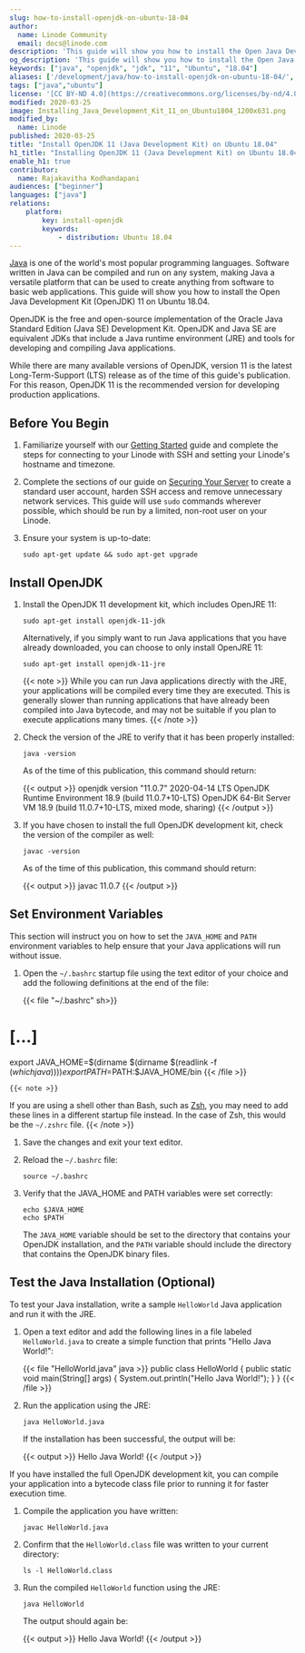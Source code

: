 ```yaml
---
slug: how-to-install-openjdk-on-ubuntu-18-04
author:
  name: Linode Community
  email: docs@linode.com
description: 'This guide will show you how to install the Open Java Development Kit (OpenJDK) 11 on Ubuntu 18.04 & test it. ✓ Click here to read our guide today!'
og_description: 'This guide will show you how to install the Open Java Development Kit (OpenJDK) 11 on Ubuntu 18.04 and test it by through a simple "Hello World" application.'
keywords: ["java", "openjdk", "jdk", "11", "Ubuntu", "18.04"]
aliases: ['/development/java/how-to-install-openjdk-on-ubuntu-18-04/','/development/java/install-java-on-ubuntu-18-04/']
tags: ["java","ubuntu"]
license: '[CC BY-ND 4.0](https://creativecommons.org/licenses/by-nd/4.0)'
modified: 2020-03-25
image: Installing_Java_Development_Kit_11_on_Ubuntu1804_1200x631.png
modified_by:
  name: Linode
published: 2020-03-25
title: "Install OpenJDK 11 (Java Development Kit) on Ubuntu 18.04"
h1_title: "Installing OpenJDK 11 (Java Development Kit) on Ubuntu 18.04"
enable_h1: true
contributor:
  name: Rajakavitha Kodhandapani
audiences: ["beginner"]
languages: ["java"]
relations:
    platform:
        key: install-openjdk
        keywords:
            - distribution: Ubuntu 18.04
---
```


[Java](https://www.oracle.com/java/index.html) is one of the world's most popular programming languages. Software written in Java can be compiled and run on any system, making Java a versatile platform that can be used to create anything from software to basic web applications. This guide will show you how to install the Open Java Development Kit (OpenJDK) 11 on Ubuntu 18.04.

OpenJDK is the free and open-source implementation of the Oracle Java Standard Edition (Java SE) Development Kit. OpenJDK and Java SE are equivalent JDKs that include a Java runtime environment (JRE) and tools for developing and compiling Java applications.

While there are many available versions of OpenJDK, version 11 is the latest Long-Term-Support (LTS) release as of the time of this guide's publication. For this reason, OpenJDK 11 is the recommended version for developing production applications.

## Before You Begin

1.  Familiarize yourself with our [Getting Started](/docs/guides/getting-started/) guide and complete the steps for connecting to your Linode with SSH and setting your Linode's hostname and timezone.

1.  Complete the sections of our guide on [Securing Your Server](/docs/guides/set-up-and-secure/) to create a standard user account, harden SSH access and remove unnecessary network services. This guide will use `sudo` commands wherever possible, which should be run by a limited, non-root user on your Linode.

1.  Ensure your system is up-to-date:

        sudo apt-get update && sudo apt-get upgrade

## Install OpenJDK

1.  Install the OpenJDK 11 development kit, which includes OpenJRE 11:

        sudo apt-get install openjdk-11-jdk

    Alternatively, if you simply want to run Java applications that you have already downloaded, you can choose to only install OpenJRE 11:

        sudo apt-get install openjdk-11-jre

    {{< note >}}
While you can run Java applications directly with the JRE, your applications will be compiled every time they are executed. This is generally slower than running applications that have already been compiled into Java bytecode, and may not be suitable if you plan to execute applications many times.
{{< /note >}}

1.  Check the version of the JRE to verify that it has been properly installed:

        java -version

    As of the time of this publication, this command should return:

    {{< output >}}
openjdk version "11.0.7" 2020-04-14 LTS
OpenJDK Runtime Environment 18.9 (build 11.0.7+10-LTS)
OpenJDK 64-Bit Server VM 18.9 (build 11.0.7+10-LTS, mixed mode, sharing)
{{< /output >}}

1.  If you have chosen to install the full OpenJDK development kit, check the version of the compiler as well:

        javac -version

    As of the time of this publication, this command should return:

    {{< output >}}
javac 11.0.7
{{< /output >}}

## Set Environment Variables

This section will instruct you on how to set the `JAVA_HOME` and `PATH` environment variables to help ensure that your Java applications will run without issue.

1.  Open the `~/.bashrc` startup file using the text editor of your choice and add the following definitions at the end of the file:

    {{< file "~/.bashrc" sh>}}
# [...]
export JAVA_HOME=$(dirname $(dirname $(readlink -f $(which java))))
export PATH=$PATH:$JAVA_HOME/bin
{{< /file >}}

    {{< note >}}
If you are using a shell other than Bash, such as [Zsh](https://github.com/ohmyzsh/ohmyzsh), you may need to add these lines in a different startup file instead. In the case of Zsh, this would be the `~/.zshrc` file.
{{< /note >}}

1.  Save the changes and exit your text editor.

1.  Reload the `~/.bashrc` file:

        source ~/.bashrc

1.  Verify that the JAVA_HOME and PATH variables were set correctly:

        echo $JAVA_HOME
        echo $PATH

    The `JAVA_HOME` variable should be set to the directory that contains your OpenJDK installation, and the `PATH` variable should include the directory that contains the OpenJDK binary files.

## Test the Java Installation (Optional)

To test your Java installation, write a sample `HelloWorld` Java application and run it with the JRE.

1.  Open a text editor and add the following lines in a file labeled `HelloWorld.java` to create a simple function that prints "Hello Java World!":

    {{< file "HelloWorld.java" java >}}
public class HelloWorld {
    public static void main(String[] args) {
        System.out.println("Hello Java World!");
    }
}
{{< /file >}}

1.  Run the application using the JRE:

        java HelloWorld.java

    If the installation has been successful, the output will be:

    {{< output >}}
Hello Java World!
{{< /output >}}

If you have installed the full OpenJDK development kit, you can compile your application into a bytecode class file prior to running it for faster execution time.

1.  Compile the application you have written:

        javac HelloWorld.java

1.  Confirm that the `HelloWorld.class` file was written to your current directory:

        ls -l HelloWorld.class

1.  Run the compiled `HelloWorld` function using the JRE:

        java HelloWorld

    The output should again be:

    {{< output >}}
Hello Java World!
{{< /output >}}
